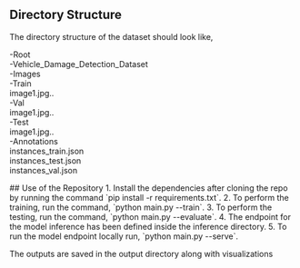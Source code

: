 

## Directory Structure
The directory structure of the dataset should look like,
<p>-Root <br>
    -Vehicle_Damage_Detection_Dataset<br>
        -Images<br>
            -Train<br>
                image1.jpg..<br>
            -Val<br>
                image1.jpg..<br>
            -Test<br>
                image1.jpg..<br>
        -Annotations<br>
            instances_train.json<br>
            instances_test.json<br>
            instances_val.json </p>
## Use of the Repository
1. Install the dependencies after cloning the repo by running the command `pip install -r requirements.txt`.
2. To perform the training, run the command, `python main.py --train`.
3. To perform the testing, run the command, `python main.py --evaluate`.
4. The endpoint for the model inference has been defined inside the inference directory.
5. To run the model endpoint locally run, `python main.py --serve`.

The outputs are saved in the output directory along with visualizations

